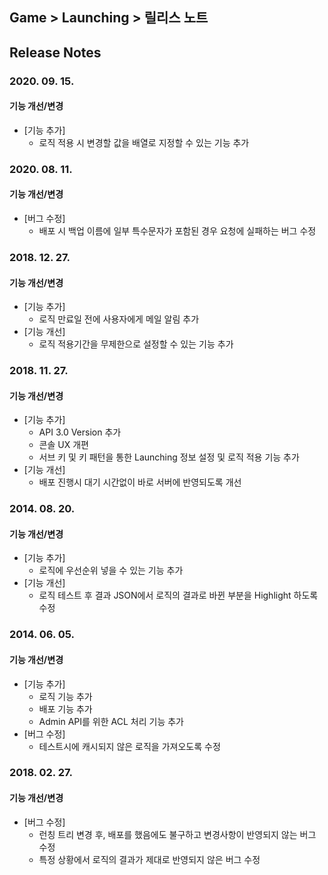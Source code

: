 ## Game > Launching > 릴리스 노트
## Release Notes

### 2020. 09. 15.
#### 기능 개선/변경
* [기능 추가]
    * 로직 적용 시 변경할 값을 배열로 지정할 수 있는 기능 추가

### 2020. 08. 11.
#### 기능 개선/변경
* [버그 수정]
    * 배포 시 백업 이름에 일부 특수문자가 포함된 경우 요청에 실패하는 버그 수정

### 2018. 12. 27.
#### 기능 개선/변경
* [기능 추가]
    * 로직 만료일 전에 사용자에게 메일 알림 추가
* [기능 개선]
    * 로직 적용기간을 무제한으로 설정할 수 있는 기능 추가

### 2018. 11. 27.
#### 기능 개선/변경
* [기능 추가]
    * API 3.0 Version 추가
    * 콘솔 UX 개편
    * 서브 키 및 키 패턴을 통한 Launching 정보 설정 및 로직 적용 기능 추가
* [기능 개선]
    * 배포 진행시 대기 시간없이 바로 서버에 반영되도록 개선

### 2014. 08. 20.
#### 기능 개선/변경
* [기능 추가]
	* 로직에 우선순위 넣을 수 있는 기능 추가
* [기능 개선]
	* 로직 테스트 후 결과 JSON에서 로직의 결과로 바뀐 부분을 Highlight 하도록 수정

### 2014. 06. 05.
#### 기능 개선/변경
* [기능 추가]
    * 로직 기능 추가
    * 배포 기능 추가
    * Admin API를 위한 ACL 처리 기능 추가
* [버그 수정]
    * 테스트시에 캐시되지 않은 로직을 가져오도록 수정

### 2018. 02. 27.
#### 기능 개선/변경
* [버그 수정]
    * 런칭 트리 변경 후, 배포를 했음에도 불구하고 변경사항이 반영되지 않는 버그 수정
    * 특정 상황에서 로직의 결과가 제대로 반영되지 않은 버그 수정
